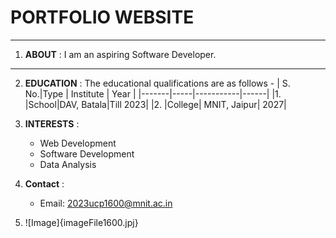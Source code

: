 # **PORTFOLIO WEBSITE**
---
1. **ABOUT** : I am an aspiring Software Developer.
---

2. **EDUCATION** : The educational qualifications are as follows -
 | S. No.|Type | Institute | Year |
 |-------|-----|-----------|------|
 |1.     |School|DAV, Batala|Till 2023|
 |2.     |College| MNIT, Jaipur| 2027|
 

3. **INTERESTS** : 
 	- Web Development
 	- Software Development
 	- Data Analysis

4. **Contact** :
	- Email: 2023ucp1600@mnit.ac.in

5. ![Image]{imageFile1600.jpj}


